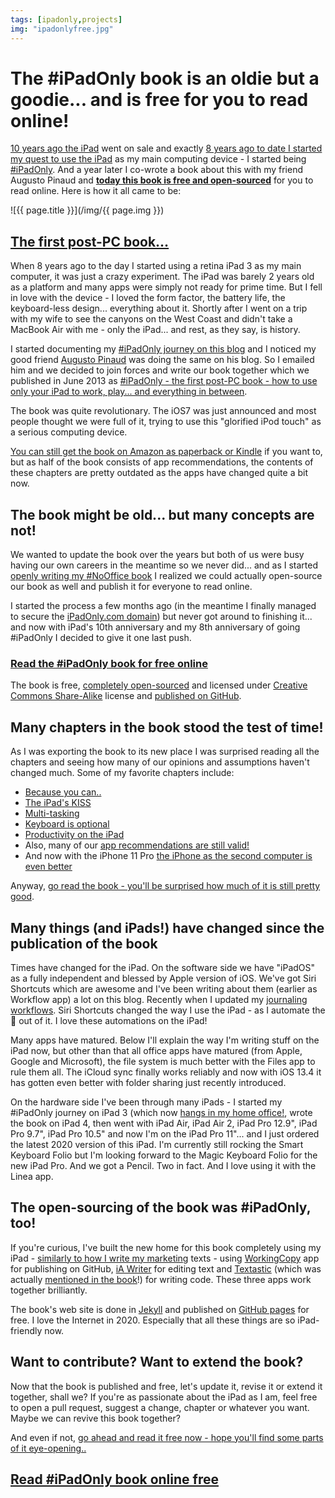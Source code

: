 ```yaml
---
tags: [ipadonly,projects]
img: "ipadonlyfree.jpg"
---
```


# The #iPadOnly book is an oldie but a goodie... and is free for you to read online!

[10 years ago the iPad](/7-ways-the-new-apple-ipad-will-increase-your) went on sale and exactly [8 years ago to date I started my quest to use the iPad](/ipad-as-my-main-computer-prologue/) as my main computing device - I started being [#iPadOnly](/ipadonly). And a year later I co-wrote a book about this with my friend Augusto Pinaud and **[today this book is free and open-sourced][i]** for you to read online. Here is how it all came to be:

<!--More-->

![{{ page.title }}](/img/{{ page.img }})



## [The first post-PC book…][i]

When 8 years ago to the day I started using a retina iPad 3 as my main computer, it was just a crazy experiment. The iPad was barely 2 years old as a platform and many apps were simply not ready for prime time. But I fell in love with the device - I loved the form factor, the battery life, the keyboard-less design... everything about it. Shortly after I went on a trip with my wife to see the canyons on the West Coast and didn't take a MacBook Air with me - only the iPad... and rest, as they say, is history.

I started documenting my [#iPadOnly journey on this blog](/ipadonly) and I noticed my good friend [Augusto Pinaud](http://augustopinaud.com/) was doing the same on his blog. So I emailed him and we decided to join forces and write our book together which we published in June 2013 as [#iPadOnly - the first post-PC book - how to use only your iPad to work, play... and everything in between](/ipadonly).

The book was quite revolutionary. The iOS7 was just announced and most people thought we were full of it, trying to use this "glorified iPod touch" as a serious computing device.

[You can still get the book on Amazon as paperback or Kindle](https://www.amazon.com/iPadOnly-first-real-post-PC-Book/dp/1490599770/) if you want to, but as half of the book consists of app recommendations, the contents of these chapters are pretty outdated as the apps have changed quite a bit now.

## The book might be old... but many concepts are not!

We wanted to update the book over the years but both of us were busy having our own careers in the meantime so we never did... and as I started [openly writing my #NoOffice book](https://nooffice.org) I realized we could actually open-source our book as well and publish it for everyone to read online.

I started the process a few months ago (in the meantime I finally managed to secure the [iPadOnly.com domain](https://ipadonly.com)) but never got around to finishing it... and now with iPad's 10th anniversary and my 8th anniversary of going #iPadOnly I decided to give it one last push.

### [Read the #iPadOnly book for free online](https://ipadonly.com/book)

The book is free, [completely open-sourced](https://ipadonly.com/open) and licensed under [Creative Commons Share-Alike](https://ipadonly.com/license) license and [published on GitHub](https://github.com/michaelnozbe/iPadOnly.com).

## Many chapters in the book stood the test of time!

As I was exporting the book to its new place I was surprised reading all the chapters and seeing how many of our opinions and assumptions haven't changed much. Some of my favorite chapters include:

- [Because you can..](https://ipadonly.com/book/because)
- [The iPad's KISS](https://ipadonly.com/book/kiss)
- [Multi-tasking](https://ipadonly.com/book/multi)
- [Keyboard is optional](https://ipadonly.com/book/keyboard)
- [Productivity on the iPad](https://ipadonly.com/book/productivity)
- Also, many of our [app recommendations are still valid!](https://ipadonly.com/book/three)
- And now with the iPhone 11 Pro [the iPhone as the second computer is even better](https://ipadonly.com/book/four)

Anyway, [go read the book - you'll be surprised how much of it is still pretty good](https://ipadonly.com/book/).

## Many things (and iPads!) have changed since the publication of the book

Times have changed for the iPad. On the software side we have "iPadOS" as a fully independent and blessed by Apple version of iOS. We've got Siri Shortcuts which are awesome and I've been writing about them (earlier as Workflow app) a lot on this blog. Recently when I updated my [journaling workflows](/newjournal). Siri Shortcuts changed the way I use the iPad - as I automate the 💩 out of it. I love these automations on the iPad!

Many apps have matured. Below I'll explain the way I'm writing stuff on the iPad now, but other than that all office apps have matured (from Apple, Google and Microsoft), the file system is much better with the Files app to rule them all. The iCloud sync finally works reliably and now with iOS 13.4 it has gotten even better with folder sharing just recently introduced.

On the hardware side I've been through many iPads - I started my #iPadOnly journey on iPad 3 (which now [hangs in my home office!](/ipad3), wrote the book on iPad 4, then went with iPad Air, iPad Air 2, iPad Pro 12.9", iPad Pro 9.7", iPad Pro 10.5" and now I'm on the iPad Pro 11"... and I just ordered the latest 2020 version of this iPad. I'm currently still rocking the Smart Keyboard Folio but I'm looking forward to the Magic Keyboard Folio for the new iPad Pro. And we got a Pencil. Two in fact. And I love using it with the Linea app.

## The open-sourcing of the book was #iPadOnly, too!

If you're curious, I've built the new home for this book completely using my iPad - [similarly to how I write my marketing](/github) texts - using [WorkingCopy](https://workingcopy.app/) app for publishing on GitHub, [iA Writer](https://ia.net/writer) for editing text and [Textastic](https://www.textasticapp.com/) (which was actually [mentioned in the book](https://ipadonly.com/book/write/#textastic)!) for writing code. These three apps work together brilliantly.

The book's web site is done in [Jekyll](https://jekyllrb.com/) and published on [GitHub pages](https://pages.github.com/) for free. I love the Internet in 2020. Especially that all these things are so iPad-friendly now.

## Want to contribute? Want to extend the book?

Now that the book is published and free, let's update it, revise it or extend it together, shall we? If you're as passionate about the iPad as I am, feel free to open a pull request, suggest a change, chapter or whatever you want. Maybe we can revive this book together?

And even if not, [go ahead and read it free now - hope you'll find some parts of it eye-opening..][i]

## [Read #iPadOnly book online free][i]

[n]: https://michael.gratis/nozbe
[p]: /podcast
[i]: https://ipadonly.com/book/